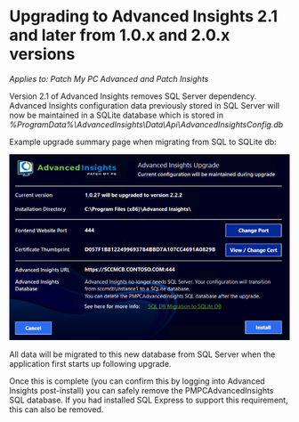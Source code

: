 # Upgrading to Advanced Insights 2.1 and later from 1.0.x and 2.0.x versions

_Applies to: Patch My PC Advanced and Patch Insights_

Version 2.1 of Advanced Insights removes SQL Server dependency. Advanced Insights configuration data previously stored in SQL Server will now be maintained in a SQLite database which is stored in _%ProgramData%\AdvancedInsights\Data\Api\AdvancedInsightsConfig.db_

Example upgrade summary page when migrating from SQL to SQLite db:

![](/_images/image-(709).png "")

All data will be migrated to this new database from SQL Server when the application first starts up following upgrade.

Once this is complete (you can confirm this by logging into Advanced Insights post-install) you can safely remove the PMPCAdvancedInsights SQL database. If you had installed SQL Express to support this requirement, this can also be removed.
